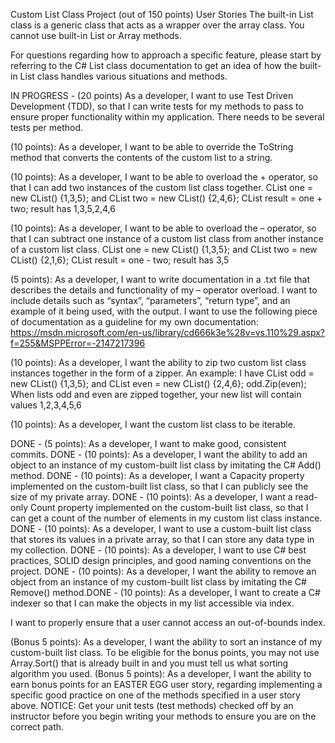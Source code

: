 Custom List Class Project (out of 150 points)
User Stories
The built-in List<T> class is a generic class that acts as a wrapper over the array class. 
You cannot use built-in List or Array methods. 

For questions regarding how to approach a specific feature, 
please start by referring to the C# List<T> class documentation to get an idea of how the built-in List<T> class handles various situations and methods.

IN PROGRESS - (20 points) As a developer, I want to use Test Driven Development (TDD), so that I can write tests for my methods to pass to ensure proper functionality within my application. 
There needs to be several tests per method.

(10 points): As a developer, I want to be able to override the ToString method that converts the contents of the custom list to a string.

(10 points): As a developer, I want to be able to overload the + operator, so that I can add two instances of the custom list class together.
CList<int> one = new CList<int>() {1,3,5}; and CList<int> two = new CList<int>() {2,4,6};
CList<int> result = one + two;
result has 1,3,5,2,4,6

(10 points): As a developer, I want to be able to overload the – operator, so that I can subtract one instance of a custom list class from another instance of a custom list class.
CList<int> one = new CList<int>() {1,3,5}; and CList<int> two = new CList<int>() {2,1,6};
CList<int> result = one - two;
result has 3,5

(5 points): As a developer, I want to write documentation in a .txt file that describes the details and functionality of my – operator overload. 
I want to include details such as “syntax”, “parameters”, “return type”, and an example of it being used, with the output. 
I want to use the following piece of documentation as a guideline for my own documentation: 
https://msdn.microsoft.com/en-us/library/cd666k3e%28v=vs.110%29.aspx?f=255&MSPPError=-2147217396

(10 points): As a developer, I want the ability to zip two custom list class instances together in the form of a zipper. An example:
I have CList<int> odd = new CList<int>() {1,3,5}; and CList<int> even = new CList<int>() {2,4,6}; 
odd.Zip(even);
When lists odd and even are zipped together, your new list will contain values 1,2,3,4,5,6

(10 points): As a developer, I want the custom list class to be iterable.




DONE - (5 points): As a developer, I want to make good, consistent commits.
DONE - (10 points): As a developer, I want the ability to add an object to an instance of my custom-built list class by imitating the C# Add() method.
DONE - (10 points): As a developer, I want a Capacity property implemented on the custom-built list class, so that I can publicly see the size of my private array.
DONE - (10 points): As a developer, I want a read-only Count property implemented on the custom-built list class, so that I can get a count of the number of elements in my custom list class instance.
DONE - (10 points): As a developer, I want to use a custom-built list class that stores its values in a private array, so that I can store any data type in my collection.
DONE - (10 points): As a developer, I want to use C# best practices, SOLID design principles, and good naming conventions on the project. 
DONE - (10 points): As a developer, I want the ability to remove an object from an instance of my custom-built list class by imitating the C# Remove() method.DONE - (10 points): As a developer, I want to create a C# indexer so that I can make the objects in my list accessible via index.  

I want to properly ensure that a user cannot access an out-of-bounds index.

(Bonus 5 points): As a developer, I want the ability to sort an instance of my custom-built list class. To be eligible for the bonus points, you may not use Array.Sort() that is already built in and you must tell us what sorting algorithm you used.
(Bonus 5 points): As a developer, I want the ability to earn bonus points for an EASTER EGG user story, regarding implementing a specific good practice on one of the methods specified in a user story above.
NOTICE: Get your unit tests (test methods) checked off by an instructor before you begin writing your methods to ensure you are on the correct path.